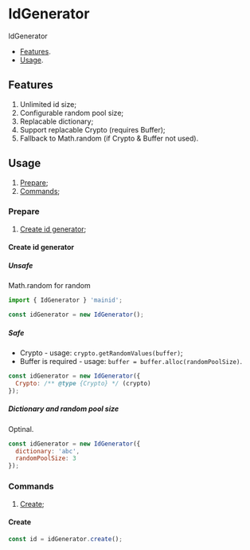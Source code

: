 # IdGenerator
IdGenerator

- [Features](#features).
- [Usage](#usage).

## Features
1) Unlimited id size;
2) Configurable random pool size;
3) Replacable dictionary;
4) Support replacable Crypto (requires Buffer);
5) Fallback to Math.random (if Crypto & Buffer not used).

## Usage
1) [Prepare](#prepare);
2) [Commands](#commands);

### Prepare
1) [Create id generator](#create-id-generator);

#### Create id generator
##### Unsafe
Math.random for random
```js
import { IdGenerator } 'mainid';

const idGenerator = new IdGenerator();
```

##### Safe
- Crypto - usage: `crypto.getRandomValues(buffer)`;
- Buffer is required - usage: `buffer = buffer.alloc(randomPoolSize)`.

```js
const idGenerator = new IdGenerator({
  Crypto: /** @type {Crypto} */ (crypto)
});
```

##### Dictionary and random pool size
Optinal.

```js
const idGenerator = new IdGenerator({
  dictionary: 'abc',
  randomPoolSize: 3
});
```

### Commands
1) [Create](#create);

#### Create
```js
const id = idGenerator.create();
```

